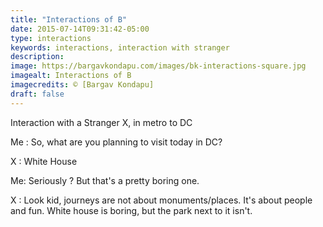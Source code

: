 ```yaml
---
title: "Interactions of B"
date: 2015-07-14T09:31:42-05:00
type: interactions
keywords: interactions, interaction with stranger
description:
image: https://bargavkondapu.com/images/bk-interactions-square.jpg
imagealt: Interactions of B
imagecredits: © [Bargav Kondapu]
draft: false
---
```

[comment]: # (Interactions with strangers )

Interaction with a Stranger X, in metro to DC

Me : So, what are you planning to visit today in DC?

X : White House

Me: Seriously ? But that's a pretty boring one.

X : Look kid, journeys are not about monuments/places. It's about people and fun. White house is boring, but the park next to it isn't.

